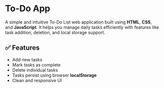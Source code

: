 # To-Do App

A simple and intuitive To-Do List web application built using **HTML**, **CSS**, and **JavaScript**. 
It helps you manage daily tasks efficiently with features like task addition, deletion, and local storage support.

## ✅ Features

- Add new tasks
- Mark tasks as complete
- Delete individual tasks
- Tasks persist using browser **localStorage**
- Clean and responsive UI


